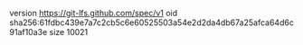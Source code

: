 version https://git-lfs.github.com/spec/v1
oid sha256:61fdbc439e7a7c2cb5c6e60525503a54e2d2da4db67a25afca64d6c91af10a3e
size 10021
